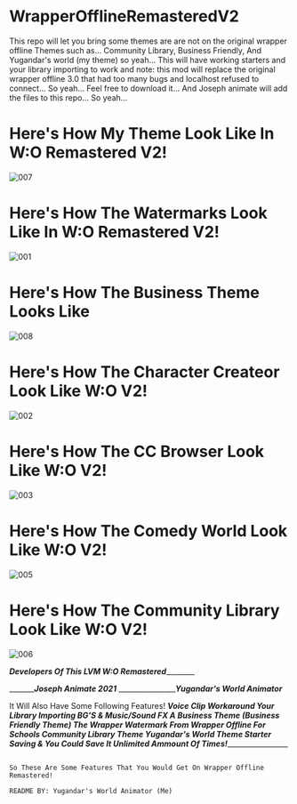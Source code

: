 # WrapperOfflineRemasteredV2
This repo will let you bring some themes are are not on the original wrapper offline Themes such as... Community Library, Business Friendly, And Yugandar's world (my theme) so yeah... This will have working starters and your library importing to work and note: this mod will replace the original wrapper offline 3.0 that had too many bugs and localhost refused to connect... So yeah... Feel free to download it... And Joseph animate will add the files to this repo... So yeah...
# Here's How My Theme Look Like In W:O Remastered V2!
![007](https://user-images.githubusercontent.com/85108105/156993684-e4082c5f-bb22-489a-b97a-2b1f4dc2f926.PNG)
# Here's How The Watermarks Look Like In W:O Remastered V2!
![001](https://user-images.githubusercontent.com/85108105/156993697-c0d4daaa-ba7c-45d2-a023-ba4fcd8bc1e1.PNG)
# Here's How The Business Theme Looks Like
![008](https://user-images.githubusercontent.com/85108105/156996001-e7d7685f-a8ef-4bb3-8e54-70d6d566ebdf.PNG)
# Here's How The Character Createor Look Like W:O V2!
![002](https://user-images.githubusercontent.com/85108105/156993703-fef8cf22-3b86-46a8-8811-85b5b9bab8b9.PNG)
# Here's How The CC Browser Look Like W:O V2!
![003](https://user-images.githubusercontent.com/85108105/156993711-fd140573-cc95-4709-b719-dac61c0a9c46.PNG)
# Here's How The Comedy World Look Like W:O V2!
![005](https://user-images.githubusercontent.com/85108105/156993716-c5bb7ffb-892e-4149-b3e3-d625ccbec2aa.PNG)
# Here's How The Community Library Look Like W:O V2!
![006](https://user-images.githubusercontent.com/85108105/156993722-eb861b7d-13e3-4283-8359-3b8deabf3ef0.PNG)

_____________________Developers Of This LVM W:O Remastered_____________________________

____________________________________Joseph Animate 2021_____________________________
_______________________________________Yugandar's World Animator_______________________

It Will Also Have Some Following Features!
________________________Voice Clip Workaround__________________
___________________________Your Library Importing BG'S & Music/Sound FX__________________
___________________________A Business Theme (Business Friendly Theme)__________________________
_______________________________The Wrapper Watermark From Wrapper Offline For Schools____________________
_____________________________Community Library Theme_____________________________________
____________________________Yugandar's World Theme__________________________________________
____________________________Starter Saving & You Could Save It Unlimited Ammount Of Times!__________________________________________________

                                                                                                                        So These Are Some Features That You Would Get On Wrapper Offline Remastered!
                                                                                                                        README BY: Yugandar's World Animator (Me)
